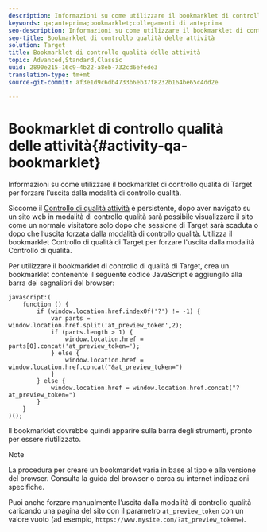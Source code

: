 ```yaml
---
description: Informazioni su come utilizzare il bookmarklet di controllo qualità di Target per forzare l’uscita dalla modalità di controllo qualità.
keywords: qa;anteprima;bookmarklet;collegamenti di anteprima
seo-description: Informazioni su come utilizzare il bookmarklet di controllo qualità di Target per forzare l’uscita dalla modalità di controllo qualità.
seo-title: Bookmarklet di controllo qualità delle attività
solution: Target
title: Bookmarklet di controllo qualità delle attività
topic: Advanced,Standard,Classic
uuid: 2890e215-16c9-4b22-a8eb-732cd6efede3
translation-type: tm+mt
source-git-commit: af3e1d9c6db4733b6eb37f8232b164be65c4dd2e

---
```



# Bookmarklet di controllo qualità delle attività{#activity-qa-bookmarklet}

Informazioni su come utilizzare il bookmarklet di controllo qualità di Target per forzare l’uscita dalla modalità di controllo qualità.

Siccome il [Controllo di qualità attività](../../c-activities/c-activity-qa/activity-qa.md#concept_9329EF33DE7D41CA9815C8115DBC4E40) è persistente, dopo aver navigato su un sito web in modalità di controllo qualità sarà possibile visualizzare il sito come un normale visitatore solo dopo che sessione di Target sarà scaduta o dopo che l’uscita forzata dalla modalità di controllo qualità. Utilizza il bookmarklet Controllo di qualità di Target per forzare l&#39;uscita dalla modalità Controllo di qualità.

Per utilizzare il bookmarklet di controllo di qualità di Target, crea un bookmarklet contenente il seguente codice JavaScript e aggiungilo alla barra dei segnalibri del browser:

```
javascript:(
    function () {
        if (window.location.href.indexOf('?') != -1) {
            var parts = window.location.href.split('at_preview_token',2);
            if (parts.length > 1) {
                window.location.href = parts[0].concat('at_preview_token=');
            } else {
                window.location.href = window.location.href.concat("&at_preview_token=")
            }
        } else {
            window.location.href = window.location.href.concat("?at_preview_token=")
        }
    }
)();
```

Il bookmarklet dovrebbe quindi apparire sulla barra degli strumenti, pronto per essere riutilizzato.

>[!NOTE]
>
>La procedura per creare un bookmarklet varia in base al tipo e alla versione del browser. Consulta la guida del browser o cerca su internet indicazioni specifiche.

Puoi anche forzare manualmente l’uscita dalla modalità di controllo qualità caricando una pagina del sito con il parametro `at_preview_token` con un valore vuoto (ad esempio, `https://www.mysite.com/?at_preview_token=`).
